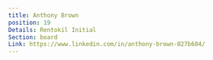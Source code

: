 ```yaml
---
title: Anthony Brown
position: 19
Details: Rentokil Initial
Section: board
Link: https://www.linkedin.com/in/anthony-brown-027b604/
---
```


